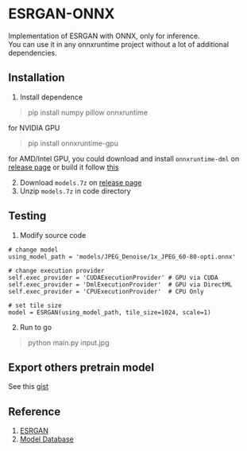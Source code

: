 # ESRGAN-ONNX

Implementation of ESRGAN with ONNX, only for inference.  
You can use it in any onnxruntime project without a lot of additional dependencies.

## Installation

1. Install dependence
 > pip install numpy pillow onnxruntime  

for NVIDIA GPU
 > pip install onnxruntime-gpu  

for AMD/Intel GPU, you could download and install `onnxruntime-dml` on [release page](https://github.com/Sg4Dylan/ESRGAN-ONNX/releases) or build it follow [this](https://github.com/microsoft/onnxruntime/blob/master/BUILD.md)

2. Download `models.7z` on [release page](https://github.com/Sg4Dylan/ESRGAN-ONNX/releases)  
3. Unzip `models.7z` in code directory


## Testing

1. Modify source code  
```
# change model
using_model_path = 'models/JPEG_Denoise/1x_JPEG_60-80-opti.onnx'  
```

```
# change execution provider
self.exec_provider = 'CUDAExecutionProvider' # GPU via CUDA
self.exec_provider = 'DmlExecutionProvider'  # GPU via DirectML
self.exec_provider = 'CPUExecutionProvider'  # CPU Only
```

```
# set tile size
model = ESRGAN(using_model_path, tile_size=1024, scale=1)
```

2. Run to go
 > python main.py input.jpg

## Export others pretrain model
See this [gist](https://gist.github.com/Sg4Dylan/49d67f9b255e417d69dc19d97097982a)

## Reference
1. [ESRGAN](https://github.com/xinntao/ESRGAN)
2. [Model Database](https://upscale.wiki/wiki/Model_Database)